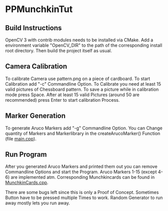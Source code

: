# PPMunchkinTut

## Build Instructions
OpenCV 3 with contrib modules needs to be installed via CMake.
Add a environment variable "OpenCV_DIR" to the path of the corresponding install root directory.
Then build the project itself as usual.

## Camera Calibration

To calibrate Camera use pattern.png on a piece of cardboard.
To start Calibration add "-c" Commandline Option.
To Calibrate you need at least 15 valid pictures of Chessboard pattern.
To save a picture while in calibration mode press Space.
After at least 15 valid Pictures (around 50 are recommended) press Enter to start calibration Process.

## Marker Generation

To generate Aruco Markers add "-g" Commandline Option.
You can Change quantity of Markers and Markerlibrary in the createArucoMarker() Function (file [main.cpp](https://github.com/BLU1337/PPMunchkinTut/blob/master/TTMunchkinTutCMake/src/main.cpp)).

## Run Program

After you generated Aruco Markers and printed them out you can remove Commandline Options and start the Program.
Aruco Markers 1-15 (except 4-6) are implemented atm.
Corresponding Munchkincards can be found in [MunchkinCards.cpp](https://github.com/BLU1337/PPMunchkinTut/blob/master/TTMunchkinTutCMake/src/MunchkinCards.cpp).

There are some bugs left since this is only a Proof of Concept.
Sometimes Button have to be pressed multiple Times to work.
Random Generator to run away mostly lets you run away.
